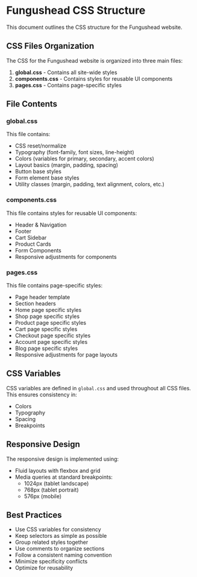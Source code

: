 # Fungushead CSS Structure

This document outlines the CSS structure for the Fungushead website.

## CSS Files Organization

The CSS for the Fungushead website is organized into three main files:

1. **global.css** - Contains all site-wide styles
2. **components.css** - Contains styles for reusable UI components
3. **pages.css** - Contains page-specific styles

## File Contents

### global.css

This file contains:
- CSS reset/normalize
- Typography (font-family, font sizes, line-height)
- Colors (variables for primary, secondary, accent colors)
- Layout basics (margin, padding, spacing)
- Button base styles
- Form element base styles
- Utility classes (margin, padding, text alignment, colors, etc.)

### components.css

This file contains styles for reusable UI components:
- Header & Navigation
- Footer
- Cart Sidebar
- Product Cards
- Form Components
- Responsive adjustments for components

### pages.css

This file contains page-specific styles:
- Page header template
- Section headers
- Home page specific styles
- Shop page specific styles
- Product page specific styles
- Cart page specific styles
- Checkout page specific styles
- Account page specific styles
- Blog page specific styles
- Responsive adjustments for page layouts

## CSS Variables

CSS variables are defined in `global.css` and used throughout all CSS files. This ensures consistency in:
- Colors
- Typography
- Spacing
- Breakpoints

## Responsive Design

The responsive design is implemented using:
- Fluid layouts with flexbox and grid
- Media queries at standard breakpoints:
  - 1024px (tablet landscape)
  - 768px (tablet portrait)
  - 576px (mobile)

## Best Practices

- Use CSS variables for consistency
- Keep selectors as simple as possible
- Group related styles together
- Use comments to organize sections
- Follow a consistent naming convention
- Minimize specificity conflicts
- Optimize for reusability 